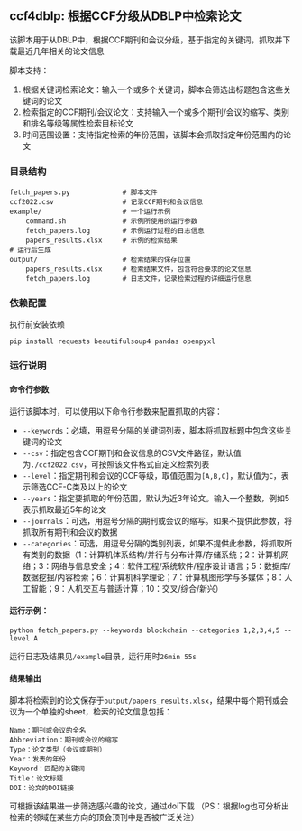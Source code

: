 ## ccf4dblp: 根据CCF分级从DBLP中检索论文


该脚本用于从DBLP中，根据CCF期刊和会议分级，基于指定的关键词，抓取并下载最近几年相关的论文信息

脚本支持：
1. 根据关键词检索论文：输入一个或多个关键词，脚本会筛选出标题包含这些关键词的论文
2. 检索指定的CCF期刊/会议论文：支持输入一个或多个期刊/会议的缩写、类别和排名等级等属性检索目标论文
3. 时间范围设置：支持指定检索的年份范围，该脚本会抓取指定年份范围内的论文

### 目录结构
```
fetch_papers.py             # 脚本文件
ccf2022.csv                 # 记录CCF期刊和会议信息
example/                    # 一个运行示例
    command.sh              # 示例所使用的运行参数
    fetch_papers.log        # 示例运行过程的日志信息
    papers_results.xlsx     # 示例的检索结果
# 运行后生成
output/                     # 检索结果的保存位置
    papers_results.xlsx     # 检索结果文件，包含符合要求的论文信息
    fetch_papers.log        # 日志文件，记录检索过程的详细运行信息
```

### 依赖配置

执行前安装依赖
```
pip install requests beautifulsoup4 pandas openpyxl
```

### 运行说明

#### 命令行参数
运行该脚本时，可以使用以下命令行参数来配置抓取的内容：

- `--keywords`：必填，用逗号分隔的关键词列表，脚本将抓取标题中包含这些关键词的论文
- `--csv`：指定包含CCF期刊和会议信息的CSV文件路径，默认值为`./ccf2022.csv`，可按照该文件格式自定义检索列表
- `--level`：指定期刊和会议的CCF等级，取值范围为`[A,B,C]`，默认值为`C`，表示筛选CCF-C类及以上的论文
- `--years`：指定要抓取的年份范围，默认为近3年论文。输入一个整数，例如5表示抓取最近5年的论文
- `--journals`：可选，用逗号分隔的期刊或会议的缩写。如果不提供此参数，将抓取所有期刊和会议的数据
- `--categories`：可选，用逗号分隔的类别列表，如果不提供此参数，将抓取所有类别的数据（1：计算机体系结构/并行与分布计算/存储系统；2：计算机网络；3：网络与信息安全；4：软件工程/系统软件/程序设计语言；5：数据库/数据挖掘/内容检索；6：计算机科学理论；7：计算机图形学与多媒体；8：人工智能；9：人机交互与普适计算；10：交叉/综合/新兴）

#### 运行示例：
```
python fetch_papers.py --keywords blockchain --categories 1,2,3,4,5 --level A
```
运行日志及结果见`/example`目录，运行用时`26min 55s`

#### 结果输出

脚本将检索到的论文保存于`output/papers_results.xlsx`，结果中每个期刊或会议为一个单独的sheet，检索的论文信息包括：
```
Name：期刊或会议的全名
Abbreviation：期刊或会议的缩写
Type：论文类型（会议或期刊）
Year：发表的年份
Keyword：匹配的关键词
Title：论文标题
DOI：论文的DOI链接
```
可根据该结果进一步筛选感兴趣的论文，通过doi下载
（PS：根据log也可分析出检索的领域在某些方向的顶会顶刊中是否被广泛关注）
